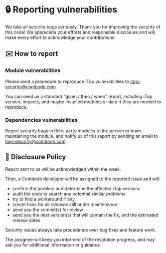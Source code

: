 # 🔒 Reporting vulnerabilities

We take all security bugs seriously. Thank you for improving the security of this code! We appreciate your efforts and
responsible disclosure and will make every effort to acknowledge your contributions.


## ✉️ How to report

### Module vulnerabilities
Please send a procedure to reproduce iTop vulnerabilities to [itop-security@combodo.com](mailto:itop-security@combodo.com).

You can send us a standard "given / then / when" report, including iTop version, impacts, and maybe installed modules or data if they are 
needed to reproduce.

### Dependencies vulnerabilities
Report security bugs in third-party modules to the person or team maintaining the module, and notify us of this report by sending an email 
to [itop-security@combodo.com](mailto:itop-security@combodo.com).



## 📆 Disclosure Policy

Report sent to us will be acknowledged within the week.

Then, a Combodo developer will be assigned to the reported issue and will:

* confirm the problem and determine the affected iTop versions
* audit the code to search any potential similar problems
* try to find a workaround if any
* create fixes for all releases still under maintenance
* send you the commit(s) for review
* send you the next version(s) that will contain the fix, and the estimated release dates

Security issues always take precedence over bug fixes and feature work.

The assignee will keep you informed of the resolution progress, and may ask you for additional information or guidance.
